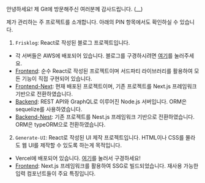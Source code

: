 안녕하세요! 제 Git에 방문해주신 여러분께 감사드립니다. (__)

제가 관리하는 주 프로젝트를 소개합니다. 아래의 PIN 항목에서도 확인하실 수 있습니다.

1. `Frisklog`: React로 작성된 블로그 프로젝트입니다.
- 각 서버들은 AWS에 배포되어 있습니다. 블로그를 구경하시려면 [여기](https://frisklog.site/)를 눌러주세요.
- [Frontend](https://github.com/donghoon4907/frisklog): 순수 React로 작성된 프로젝트이며 서드파티 라이브러리를 활용하여 모든 기능이 직접 구현되어 있습니다.
- [Frontend-Next](https://github.com/donghoon4907/frisklog-next): 현재 배포된 프로젝트이며, 기존 프로젝트를 Next.js 프레임워크 기반으로 전환하였습니다. 
- [Backend](https://github.com/donghoon4907/frisklog-server): REST API와 GraphQL로 이루어진 Node.js 서버입니다. ORM은 sequelize를 사용하였습니다.
- [Backend-Nest](https://github.com/donghoon4907/frisklog-nest-server): 기존 프로젝트를 Nest.js 프레임워크 기반으로 전환하였습니다. ORM은 typeORM으로 전환하였습니다.

2. `Generate-UI`: React로 작성된 UI 제작 프로젝트입니다. HTML이나 CSS를 몰라도 웹 UI를 제작할 수 있도록 하는게 목적입니다. 
- Vercel에 배포되어 있습니다. [여기](https://generate-ui.vercel.app/)를 눌러서 구경하세요!
- [Frontend](https://github.com/donghoon4907/generate-ui): Next.js 프레임워크를 활용하여 SSG로 빌드되었습니다. 재사용 가능한 입력 컴포넌트들이 주요 특징입니다. 
